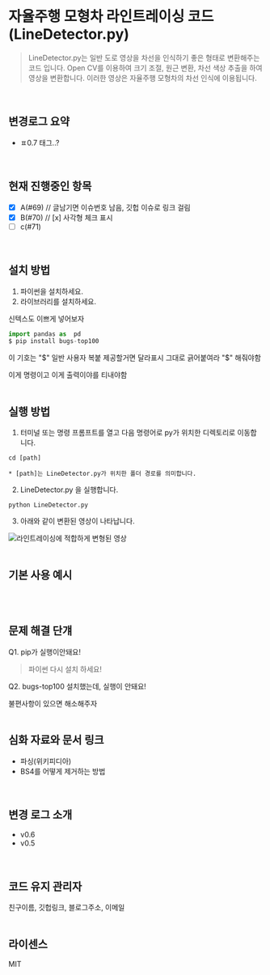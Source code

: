 # 자율주행 모형차 라인트레이싱 코드(LineDetector.py)

> LineDetector.py는 일반 도로 영상을 차선을 인식하기 좋은 형태로 변환해주는 코드 입니다. Open CV를 이용하여 크기 조절, 원근 변환, 차선 색상 추출을 하여 영상을 변환합니다. 이러한 영상은 자율주행 모형차의 차선 인식에 이용됩니다.  
<br/>

## 변경로그 요약 
- ㅍ0.7 태그..?
<br/>

## 현재 진행중인 항목
- [x] A(#69) // 글남기면 이슈번호 남음, 깃헙 이슈로 링크 걸림
- [x] B(#70)  // [x] 사각형 체크 표시
- [ ] c(#71)
<br/>

## 설치 방법
1. 파이썬을 설치하세요.
2. 라이브러리를 설치하세요.
   
신텍스도 이쁘게 넣어보자 
```python
import pandas as  pd
$ pip install bugs-top100
```

이 기호는 "$" 일반 사용자 복붙 제공할거면 달라표시
그대로 긁어붙여라 "$" 해줘야함

이게 명령이고 이게 출력이야를 티내야함
<br/>
<br/>

## 실행 방법
1. 터미널 또는 명령 프롬프트를 열고 다음 명령어로 py가 위치한 디렉토리로 이동합니다.
```
cd [path]

* [path]는 LineDetector.py가 위치한 폴더 경로를 의미합니다.
```
2. LineDetector.py 을 실행합니다.
```
python LineDetector.py
```
3. 아래와 같이 변환된 영상이 나타납니다.

![라인트레이싱에 적합하게 변형된 영상](./images/play.gif)
<br/>
<br/>

## 기본 사용 예시
<br/>
<br/>

##  문제 해결 단걔
Q1. pip가 실행이안돼요!
> 파이썬 다시 설치 하세요!

Q2. bugs-top100 설치했는데, 실행이 안돼요!
> 

불편사항이 있으면 해소해주자
<br/>
<br/>

## 심화 자료와 문서 링크
- 파싱(위키피디아)
- BS4를 어떻게 제거하는 방법
<br/>

## 변경 로그 소개
- v0.6
- v0.5
<br/>

## 코드 유지 관리자
친구이름, 깃헙링크, 블로그주소, 이메일
<br/>
<br/>

## 라이센스
MIT

